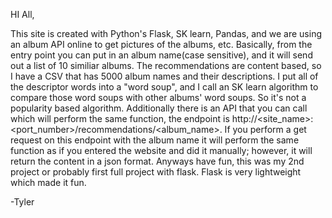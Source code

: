 HI All,

This site is created with Python's Flask, SK learn, Pandas, and we are using an album API online to get pictures of the albums, etc. 
Basically, from the entry point you can put in an album name(case sensitive), and it will send out a list of 10 similiar albums.
The recommendations are content based, so I have a CSV that has 5000 album names and their descriptions. I put all of the descriptor words into
a "word soup", and I call an SK learn algorithm to compare those word soups with other albums' word soups. So it's not a popularity based algorithm.
Additionally there is an API that you can call which will perform the same function, the endpoint is http://<site_name>:<port_number>/recommendations/<album_name>.
If you perform a get request on this endpoint with the album name it will perform the same function as if you entered the website and did it manually; however,
it will return the content in a json format. Anyways have fun, this was my 2nd project or probably first full project with flask. Flask is very lightweight which made it fun.

-Tyler
